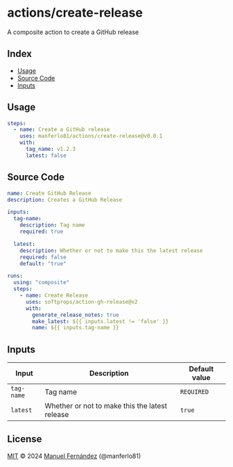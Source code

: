 # actions/create-release

A composite action to create a GitHub release

## Index

* [Usage](#usage)
* [Source Code](#source-code)
* [Inputs](#inputs)

## Usage

```yaml
steps:
  - name: Create a GitHub release
    uses: manferlo81/actions/create-release@v0.0.1
    with:
      tag_name: v1.2.3
      latest: false
```

## Source Code

```yaml
name: Create GitHub Release
description: Creates a GitHub Release

inputs:
  tag-name:
    description: Tag name
    required: true

  latest:
    description: Whether or not to make this the latest release
    required: false
    default: "true"

runs:
  using: "composite"
  steps:
    - name: Create Release
      uses: softprops/action-gh-release@v2
      with:
        generate_release_notes: true
        make_latest: ${{ inputs.latest != 'false' }}
        name: ${{ inputs.tag-name }}
```

## Inputs

| Input      | Description                                    | Default value |
| -----------| ---------------------------------------------- | ------------- |
| `tag-name` | Tag name                                       | `REQUIRED`    |
| `latest`   | Whether or not to make this the latest release | `true`        |

## License

[MIT](../LICENSE) &copy; 2024 [Manuel Fernández](https://github.com/manferlo81) (@manferlo81)
